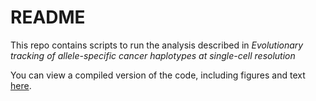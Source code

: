 # README

This repo contains scripts to run the analysis described in *Evolutionary tracking of allele-specific cancer haplotypes at single-cell resolution*

You can view a compiled version of the code, including figures and text [here](https://marcjwilliams1.github.io/schnapps_paper/).
